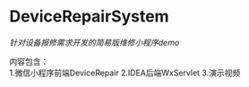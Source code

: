 # DeviceRepairSystem

*针对设备报修需求开发的简易版维修小程序demo*   

内容包含：  
1.微信小程序前端DeviceRepair
2.IDEA后端WxServlet
3.演示视频
